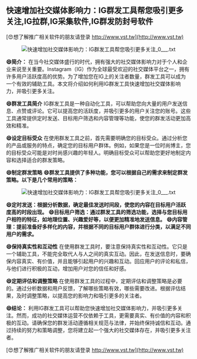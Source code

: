 ## **快速增加社交媒体影响力：IG群发工具帮您吸引更多关注,IG拉群,IG采集软件,IG群发防封号软件**

[😍想了解推广相关软件的朋友请登录 http://www.vst.tw](http://www.vst.tw)

 <center><img src="https://vst.tw/MP4/tuiguang/png/7.png" alt="快速增加社交媒体影响力：IG群发工具帮您吸引更多关注_0___.txt"></center>

**😄简介：**
在当今社交媒体盛行的时代，拥有强大的社交媒体影响力对于个人和企业来说至关重要。Instagram（IG）作为全球最受欢迎的社交媒体平台之一，拥有许多用户活跃度高的优势。为了增加您在IG上的关注者数量，群发工具可以成为一个有效的辅助工具。本文将介绍如何利用IG群发工具快速增加社交媒体影响力，并吸引更多关注。

**😄群发工具简介**
IG群发工具是一种自动化工具，可以帮助您向大量的用户发送信息、点赞或评论。它可以提高您的活跃度，并吸引更多的用户关注您的账号。这些工具通常提供定时发送、目标用户筛选和内容管理等功能，使您的群发活动更加高效和精准。

**😄设定目标受众**
在使用群发工具之前，首先需要明确您的目标受众。通过分析您的产品或服务的特点，确定您的目标用户群体。例如，如果您是一位时尚博主，您的目标受众可能是对时尚感兴趣的年轻人。明确目标受众可以帮助您更好地制定内容和选择适合的群发策略。

**😄制定群发策略**
**😄群发工具提供了多种功能，您可以根据自己的需求来制定群发策略。以下是几个常用的策略：**

 <center><img src="https://vst.tw/MP4/tuiguang/png/0.png" alt="快速增加社交媒体影响力：IG群发工具帮您吸引更多关注_0___.txt"></center>

**😄定时发送：根据分析数据，确定最佳发送时间段，使您的内容在目标用户活跃度高的时段出现。**
**😄目标用户筛选：通过群发工具的筛选功能，选择与您目标用户相符的特征，如地理位置、兴趣爱好等，以便更加精准地发送信息。**
**😄内容管理：提前准备好多样化的内容，并根据不同的目标用户群体进行分类，以满足不同用户的需求。**

**😄保持真实性和互动性**
在使用群发工具时，要注意保持真实性和互动性。它只是一个辅助工具，不能完全取代人与人之间的真实互动。因此，在发送信息时，要确保内容真实、有价值，并且能够引起用户的兴趣和互动。回应用户的评论和私信，与他们进行积极的互动，增加用户对您的信任和好感。

**😄定期评估和调整策略**
在使用群发工具的过程中，定期评估和调整策略是必要的。通过分析数据和用户反馈，了解哪些策略有效，哪些需要改进。根据评估结果，及时调整策略，以提高您的影响力和吸引更多的关注者。

**😄结论：**
利用IG群发工具可以帮助您快速增加社交媒体影响力，并吸引更多关注。然而，成功的社交媒体运营不仅依赖于工具，更需要真实、有价值的内容和积极的互动。请确保您的群发活动遵循相关规范与法律，并始终保持诚信和互动。通过持续的努力和策略调整，您将建立起一个强大的社交媒体存在，并吸引更多关注者。

[😍想了解推广相关软件的朋友请登录 http://www.vst.tw](http://www.vst.tw)



